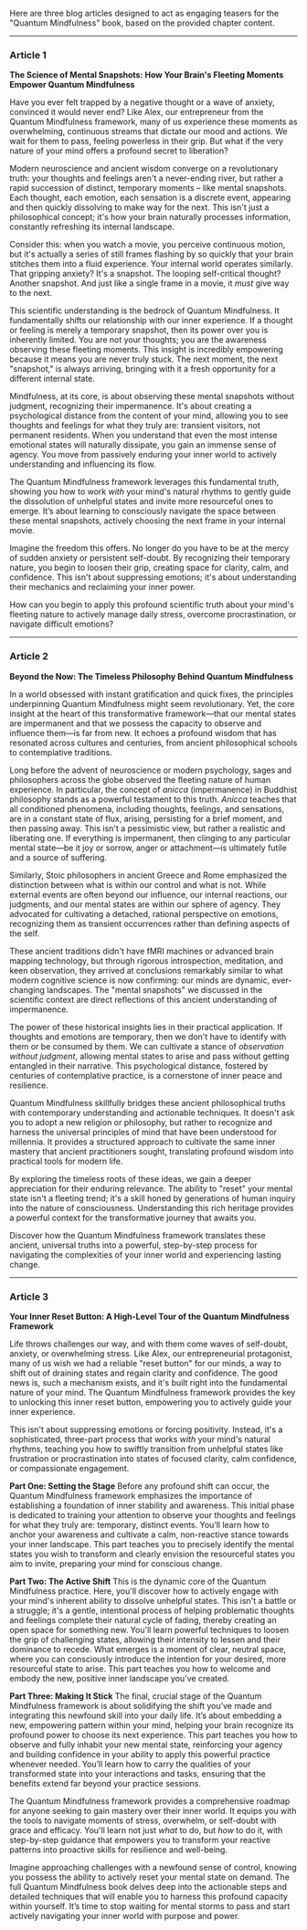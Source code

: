 Here are three blog articles designed to act as engaging teasers for the "Quantum Mindfulness" book, based on the provided chapter content.

---

### Article 1

 **The Science of Mental Snapshots: How Your Brain's Fleeting Moments Empower Quantum Mindfulness**

Have you ever felt trapped by a negative thought or a wave of anxiety, convinced it would never end? Like Alex, our entrepreneur from the Quantum Mindfulness framework, many of us experience these moments as overwhelming, continuous streams that dictate our mood and actions. We wait for them to pass, feeling powerless in their grip. But what if the very nature of your mind offers a profound secret to liberation?

Modern neuroscience and ancient wisdom converge on a revolutionary truth: your thoughts and feelings aren't a never-ending river, but rather a rapid succession of distinct, temporary moments – like mental snapshots. Each thought, each emotion, each sensation is a discrete event, appearing and then quickly dissolving to make way for the next. This isn't just a philosophical concept; it's how your brain naturally processes information, constantly refreshing its internal landscape.

Consider this: when you watch a movie, you perceive continuous motion, but it's actually a series of still frames flashing by so quickly that your brain stitches them into a fluid experience. Your internal world operates similarly. That gripping anxiety? It's a snapshot. The looping self-critical thought? Another snapshot. And just like a single frame in a movie, it *must* give way to the next.

This scientific understanding is the bedrock of Quantum Mindfulness. It fundamentally shifts our relationship with our inner experience. If a thought or feeling is merely a temporary snapshot, then its power over you is inherently limited. You are not your thoughts; you are the awareness observing these fleeting moments. This insight is incredibly empowering because it means you are never truly stuck. The next moment, the next "snapshot," is always arriving, bringing with it a fresh opportunity for a different internal state.

Mindfulness, at its core, is about observing these mental snapshots without judgment, recognizing their impermanence. It's about creating a psychological distance from the content of your mind, allowing you to see thoughts and feelings for what they truly are: transient visitors, not permanent residents. When you understand that even the most intense emotional states will naturally dissipate, you gain an immense sense of agency. You move from passively enduring your inner world to actively understanding and influencing its flow.

The Quantum Mindfulness framework leverages this fundamental truth, showing you how to work *with* your mind's natural rhythms to gently guide the dissolution of unhelpful states and invite more resourceful ones to emerge. It’s about learning to consciously navigate the space between these mental snapshots, actively choosing the next frame in your internal movie.

Imagine the freedom this offers. No longer do you have to be at the mercy of sudden anxiety or persistent self-doubt. By recognizing their temporary nature, you begin to loosen their grip, creating space for clarity, calm, and confidence. This isn't about suppressing emotions; it's about understanding their mechanics and reclaiming your inner power.

How can you begin to apply this profound scientific truth about your mind's fleeting nature to actively manage daily stress, overcome procrastination, or navigate difficult emotions?

---

### Article 2

 **Beyond the Now: The Timeless Philosophy Behind Quantum Mindfulness**

In a world obsessed with instant gratification and quick fixes, the principles underpinning Quantum Mindfulness might seem revolutionary. Yet, the core insight at the heart of this transformative framework—that our mental states are impermanent and that we possess the capacity to observe and influence them—is far from new. It echoes a profound wisdom that has resonated across cultures and centuries, from ancient philosophical schools to contemplative traditions.

Long before the advent of neuroscience or modern psychology, sages and philosophers across the globe observed the fleeting nature of human experience. In particular, the concept of *anicca* (impermanence) in Buddhist philosophy stands as a powerful testament to this truth. *Anicca* teaches that all conditioned phenomena, including thoughts, feelings, and sensations, are in a constant state of flux, arising, persisting for a brief moment, and then passing away. This isn't a pessimistic view, but rather a realistic and liberating one. If everything is impermanent, then clinging to any particular mental state—be it joy or sorrow, anger or attachment—is ultimately futile and a source of suffering.

Similarly, Stoic philosophers in ancient Greece and Rome emphasized the distinction between what is within our control and what is not. While external events are often beyond our influence, our internal reactions, our judgments, and our mental states are within our sphere of agency. They advocated for cultivating a detached, rational perspective on emotions, recognizing them as transient occurrences rather than defining aspects of the self.

These ancient traditions didn't have fMRI machines or advanced brain mapping technology, but through rigorous introspection, meditation, and keen observation, they arrived at conclusions remarkably similar to what modern cognitive science is now confirming: our minds are dynamic, ever-changing landscapes. The "mental snapshots" we discussed in the scientific context are direct reflections of this ancient understanding of impermanence.

The power of these historical insights lies in their practical application. If thoughts and emotions are temporary, then we don't have to identify with them or be consumed by them. We can cultivate a stance of *observation without judgment*, allowing mental states to arise and pass without getting entangled in their narrative. This psychological distance, fostered by centuries of contemplative practice, is a cornerstone of inner peace and resilience.

Quantum Mindfulness skillfully bridges these ancient philosophical truths with contemporary understanding and actionable techniques. It doesn't ask you to adopt a new religion or philosophy, but rather to recognize and harness the universal principles of mind that have been understood for millennia. It provides a structured approach to cultivate the same inner mastery that ancient practitioners sought, translating profound wisdom into practical tools for modern life.

By exploring the timeless roots of these ideas, we gain a deeper appreciation for their enduring relevance. The ability to "reset" your mental state isn't a fleeting trend; it's a skill honed by generations of human inquiry into the nature of consciousness. Understanding this rich heritage provides a powerful context for the transformative journey that awaits you.

Discover how the Quantum Mindfulness framework translates these ancient, universal truths into a powerful, step-by-step process for navigating the complexities of your inner world and experiencing lasting change.

---

### Article 3

 **Your Inner Reset Button: A High-Level Tour of the Quantum Mindfulness Framework**

Life throws challenges our way, and with them come waves of self-doubt, anxiety, or overwhelming stress. Like Alex, our entrepreneurial protagonist, many of us wish we had a reliable "reset button" for our minds, a way to shift out of draining states and regain clarity and confidence. The good news is, such a mechanism exists, and it's built right into the fundamental nature of your mind. The Quantum Mindfulness framework provides the key to unlocking this inner reset button, empowering you to actively guide your inner experience.

This isn't about suppressing emotions or forcing positivity. Instead, it's a sophisticated, three-part process that works *with* your mind's natural rhythms, teaching you how to swiftly transition from unhelpful states like frustration or procrastination into states of focused clarity, calm confidence, or compassionate engagement.

**Part One: Setting the Stage**
Before any profound shift can occur, the Quantum Mindfulness framework emphasizes the importance of establishing a foundation of inner stability and awareness. This initial phase is dedicated to training your attention to observe your thoughts and feelings for what they truly are: temporary, distinct events. You’ll learn how to anchor your awareness and cultivate a calm, non-reactive stance towards your inner landscape. This part teaches you to precisely identify the mental states you wish to transform and clearly envision the resourceful states you aim to invite, preparing your mind for conscious change.

**Part Two: The Active Shift**
This is the dynamic core of the Quantum Mindfulness practice. Here, you'll discover how to actively engage with your mind's inherent ability to dissolve unhelpful states. This isn't a battle or a struggle; it's a gentle, intentional process of helping problematic thoughts and feelings complete their natural cycle of fading, thereby creating an open space for something new. You'll learn powerful techniques to loosen the grip of challenging states, allowing their intensity to lessen and their dominance to recede. What emerges is a moment of clear, neutral space, where you can consciously introduce the intention for your desired, more resourceful state to arise. This part teaches you how to welcome and embody the new, positive inner landscape you've created.

**Part Three: Making It Stick**
The final, crucial stage of the Quantum Mindfulness framework is about solidifying the shift you’ve made and integrating this newfound skill into your daily life. It’s about embedding a new, empowering pattern within your mind, helping your brain recognize its profound power to choose its next experience. This part teaches you how to observe and fully inhabit your new mental state, reinforcing your agency and building confidence in your ability to apply this powerful practice whenever needed. You’ll learn how to carry the qualities of your transformed state into your interactions and tasks, ensuring that the benefits extend far beyond your practice sessions.

The Quantum Mindfulness framework provides a comprehensive roadmap for anyone seeking to gain mastery over their inner world. It equips you with the tools to navigate moments of stress, overwhelm, or self-doubt with grace and efficacy. You'll learn not just *what* to do, but *how* to do it, with step-by-step guidance that empowers you to transform your reactive patterns into proactive skills for resilience and well-being.

Imagine approaching challenges with a newfound sense of control, knowing you possess the ability to actively reset your mental state on demand. The full Quantum Mindfulness book delves deep into the actionable steps and detailed techniques that will enable you to harness this profound capacity within yourself. It’s time to stop waiting for mental storms to pass and start actively navigating your inner world with purpose and power.